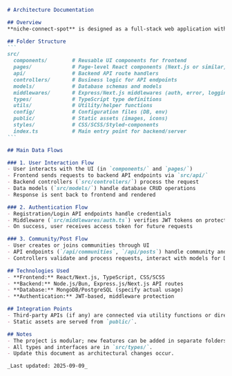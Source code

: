 ````markdown name=documentation/ARCHITECTURE.md
# Architecture Documentation

## Overview
**niche-connect-spot** is designed as a full-stack web application with a modular structure. The architecture separates frontend and backend logic to improve maintainability and scalability.

## Folder Structure
```
src/
  components/        # Reusable UI components for frontend
  pages/             # Page-level React components (Next.js or similar)
  api/               # Backend API route handlers
  controllers/       # Business logic for API endpoints
  models/            # Database schemas and models
  middlewares/       # Express/Next.js middlewares (auth, error, logging)
  types/             # TypeScript type definitions
  utils/             # Utility/helper functions
  config/            # Configuration files (DB, env)
  public/            # Static assets (images, icons)
  styles/            # CSS/SCSS/Styled-components
  index.ts           # Main entry point for backend/server
```

## Main Data Flows

### 1. User Interaction Flow
- User interacts with the UI (in `components/` and `pages/`)
- Frontend sends requests to backend API endpoints via `src/api/`
- Backend controllers (`src/controllers/`) process the request
- Data models (`src/models/`) handle database CRUD operations
- Response is sent back to frontend and rendered

### 2. Authentication Flow
- Registration/Login API endpoints handle credentials
- Middleware (`src/middlewares/auth.ts`) verifies JWT tokens on protected routes
- On success, user receives access token for future requests

### 3. Community/Post Flow
- User creates or joins communities through UI
- API endpoints (`/api/communities`, `/api/posts`) handle community and post logic
- Controllers validate and process requests, interact with models for DB operations

## Technologies Used
- **Frontend:** React/Next.js, TypeScript, CSS/SCSS
- **Backend:** Node.js/Bun, Express.js/Next.js API routes
- **Database:** MongoDB/PostgreSQL (specify actual usage)
- **Authentication:** JWT-based, middleware protection

## Integration Points
- Third-party APIs (if any) are connected via utility functions or direct API calls.
- Static assets are served from `public/`.

## Notes
- The project is modular; new features can be added in separate folders.
- All types and interfaces are in `src/types/`.
- Update this document as architectural changes occur.

_Last updated: 2025-09-09_
````
